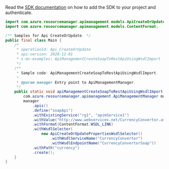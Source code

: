 Read the [SDK documentation](https://github.com/Azure/azure-sdk-for-java/blob/azure-resourcemanager-apimanagement_1.0.0-beta.2/sdk/apimanagement/azure-resourcemanager-apimanagement/README.md) on how to add the SDK to your project and authenticate.

```java
import com.azure.resourcemanager.apimanagement.models.ApiCreateOrUpdatePropertiesWsdlSelector;
import com.azure.resourcemanager.apimanagement.models.ContentFormat;

/** Samples for Api CreateOrUpdate. */
public final class Main {
    /*
     * operationId: Api_CreateOrUpdate
     * api-version: 2020-12-01
     * x-ms-examples: ApiManagementCreateSoapToRestApiUsingWsdlImport
     */
    /**
     * Sample code: ApiManagementCreateSoapToRestApiUsingWsdlImport.
     *
     * @param manager Entry point to ApiManagementManager.
     */
    public static void apiManagementCreateSoapToRestApiUsingWsdlImport(
        com.azure.resourcemanager.apimanagement.ApiManagementManager manager) {
        manager
            .apis()
            .define("soapApi")
            .withExistingService("rg1", "apimService1")
            .withValue("http://www.webservicex.net/CurrencyConvertor.asmx?WSDL")
            .withFormat(ContentFormat.WSDL_LINK)
            .withWsdlSelector(
                new ApiCreateOrUpdatePropertiesWsdlSelector()
                    .withWsdlServiceName("CurrencyConvertor")
                    .withWsdlEndpointName("CurrencyConvertorSoap"))
            .withPath("currency")
            .create();
    }
}
```
